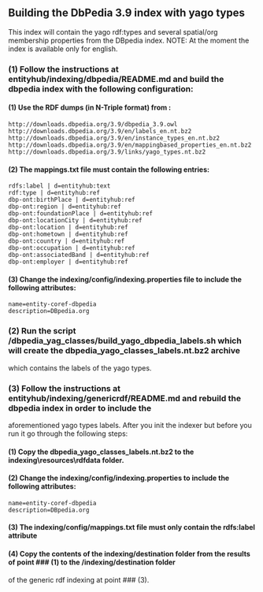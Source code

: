 <!-- 
  Licensed to the Apache Software Foundation (ASF) under one or more
  contributor license agreements.  See the NOTICE file distributed with
  this work for additional information regarding copyright ownership.
  The ASF licenses this file to You under the Apache License, Version 2.0
  (the "License"); you may not use this file except in compliance with
  the License.  You may obtain a copy of the License at

      http://www.apache.org/licenses/LICENSE-2.0

  Unless required by applicable law or agreed to in writing, software
  distributed under the License is distributed on an "AS IS" BASIS,
  WITHOUT WARRANTIES OR CONDITIONS OF ANY KIND, either express or implied.
  See the License for the specific language governing permissions and
  limitations under the License.
-->

## Building the DbPedia 3.9 index with yago types

This index will contain the yago rdf:types and several spatial/org membership properties from the DBpedia index.
NOTE: At the moment the index is available only for english.

### (1) Follow the instructions at entityhub/indexing/dbpedia/README.md and build the dbpedia index with the following configuration:

#### (1) Use the RDF dumps (in N-Triple format) from :
	http://downloads.dbpedia.org/3.9/dbpedia_3.9.owl
	http://downloads.dbpedia.org/3.9/en/labels_en.nt.bz2
	http://downloads.dbpedia.org/3.9/en/instance_types_en.nt.bz2
	http://downloads.dbpedia.org/3.9/en/mappingbased_properties_en.nt.bz2
	http://downloads.dbpedia.org/3.9/links/yago_types.nt.bz2
	
#### (2) The mappings.txt file must contain the following entries:
	
	rdfs:label | d=entityhub:text
	rdf:type | d=entityhub:ref
	dbp-ont:birthPlace | d=entityhub:ref
	dbp-ont:region | d=entityhub:ref
	dbp-ont:foundationPlace | d=entityhub:ref
	dbp-ont:locationCity | d=entityhub:ref
	dbp-ont:location | d=entityhub:ref
	dbp-ont:hometown | d=entityhub:ref
	dbp-ont:country | d=entityhub:ref
	dbp-ont:occupation | d=entityhub:ref
	dbp-ont:associatedBand | d=entityhub:ref
	dbp-ont:employer | d=entityhub:ref
	
#### (3) Change the indexing/config/indexing.properties file to include the following attributes:
	name=entity-coref-dbpedia
	description=DBpedia.org

### (2) Run the script /dbpedia_yag_classes/build_yago_dbpedia_labels.sh which will create the dbpedia_yago_classes_labels.nt.bz2 archive
which contains the labels of the yago types.

### (3) Follow the instructions at entityhub/indexing/genericrdf/README.md and rebuild the dbpedia index in order to include the
aforementioned yago types labels. After you init the indexer but before you run it go through the following steps:

#### (1) Copy the dbpedia_yago_classes_labels.nt.bz2 to the indexing\resources\rdfdata folder.

#### (2) Change the indexing/config/indexing.properties to include the following attributes:
	
	name=entity-coref-dbpedia
	description=DBpedia.org
	
#### (3) The indexing/config/mappings.txt file must only contain the rdfs:label attribute

#### (4) Copy the contents of the indexing/destination folder from the results of point ### (1) to the /indexing/destination folder
of the generic rdf indexing at point ### (3).
